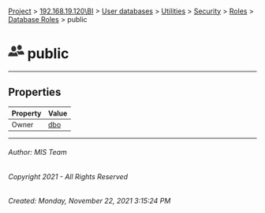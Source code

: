 #### 

[Project](../../../../../../index.md) > [192.168.19.120\\BI](../../../../../index.md) > [User databases](../../../../index.md) > [Utilities](../../../index.md) > [Security](../../index.md) > [Roles](../index.md) > [Database Roles](Database_Roles.md) > public

# ![Database Roles](../../../../../../Images/Role_Database32.png) public

---

## <a name="#properties"></a>Properties

| Property | Value |
|---|---|
| Owner | [dbo](../../Users/dbo.md) |


---

###### Author:  MIS Team

###### Copyright 2021 - All Rights Reserved

###### Created: Monday, November 22, 2021 3:15:24 PM

